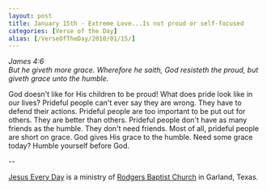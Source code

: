 ```yaml
---
layout: post
title: January 15th - Extreme Love...Is not proud or self-focused
categories: [Verse of the Day]
alias: [/VerseOfTheDay/2010/01/15/]
---
```


_James 4:6  
But he giveth more grace. Wherefore he saith, God resisteth the
proud, but giveth grace unto the humble._

God doesn't like for His children to be proud! What does pride look
like in our lives? Prideful people can't ever say they are wrong. They
have to defend their actions. Prideful people are too important to be
put out for others. They are better than others. Prideful people
don't have as many friends as the humble. They don't need friends.
Most of all, prideful people are short on grace. God gives His grace
to the humble. Need some grace today? Humble yourself before God.

 --

<a href=http://jesuseveryday.net>Jesus Every Day</a> is a ministry of <a href=http://rodgersbaptist.net>Rodgers Baptist Church</a> in Garland, Texas.

